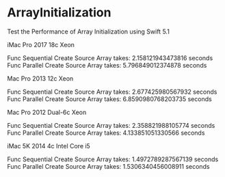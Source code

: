 # ArrayInitialization
Test the Performance of Array Initialization using Swift 5.1

iMac Pro 2017 18c Xeon

Func Sequential Create Source Array takes: 2.158121943473816 seconds
Func Parallel Create Source Array takes: 5.796849012374878 seconds

Mac Pro 2013 12c Xeon

Func Sequential Create Source Array takes: 2.677425980567932 seconds
Func Parallel Create Source Array takes: 6.8590980768203735 seconds

Mac Pro 2012 Dual-6c Xeon

Func Sequential Create Source Array takes: 2.358821988105774 seconds
Func Parallel Create Source Array takes: 4.133851051330566 seconds

iMac 5K 2014 4c Intel Core i5

Func Sequential Create Source Array takes: 1.4972789287567139 seconds
Func Parallel Create Source Array takes: 1.5306340456008911 seconds

